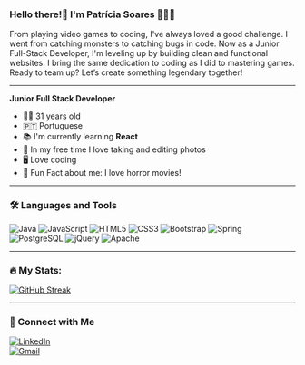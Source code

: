 ### Hello there!👋 I'm Patrícia Soares 👩🏻‍💻 

From playing video games to coding, I've always loved a good challenge. I went from catching monsters to catching bugs in code. Now as a Junior Full-Stack Developer, I'm leveling up by building clean and functional websites. I bring the same dedication to coding as I did to mastering games. Ready to team up? Let’s create something legendary together!

---

**Junior Full Stack Developer**  

- 👩🏻 31 years old
- 🇵🇹 Portuguese  
- 📚 I'm currently learning **React**
- 📸 In my free time I love taking and editing photos
- 🖥️ Love coding  
- 🎥 Fun Fact about me: I love horror movies!  

---

### 🛠 Languages and Tools  
![Java](https://img.shields.io/badge/Java-%23ED8B00.svg?style=for-the-badge&logo=java&logoColor=white) ![JavaScript](https://img.shields.io/badge/JavaScript-%23F7DF1E.svg?style=for-the-badge&logo=javascript&logoColor=black) ![HTML5](https://img.shields.io/badge/HTML5-%23E34F26.svg?style=for-the-badge&logo=html5&logoColor=white) ![CSS3](https://img.shields.io/badge/CSS3-%231572B6.svg?style=for-the-badge&logo=css3&logoColor=white) ![Bootstrap](https://img.shields.io/badge/Bootstrap-%23563D7C.svg?style=for-the-badge&logo=bootstrap&logoColor=white) ![Spring](https://img.shields.io/badge/Spring-%236DB33F.svg?style=for-the-badge&logo=spring&logoColor=white) ![PostgreSQL](https://img.shields.io/badge/PostgreSQL-%23336791.svg?style=for-the-badge&logo=postgresql&logoColor=white) ![jQuery](https://img.shields.io/badge/jQuery-%230769AD.svg?style=for-the-badge&logo=jquery&logoColor=white) ![Apache](https://img.shields.io/badge/Apache-%23D22128.svg?style=for-the-badge&logo=apache&logoColor=white)  

---

### 🔥 My Stats:  
[![GitHub Streak](https://github-readme-streak-stats.herokuapp.com?user=PatriciaS16&theme=sunset-gradient&short_numbers=true)](https://git.io/streak-stats)

---

### 🤝 Connect with Me  
[![LinkedIn](https://img.shields.io/badge/LinkedIn-%230077B5.svg?style=for-the-badge&logo=linkedin&logoColor=white)](https://www.linkedin.com/in/patriciasoaresdev/)  
[![Gmail](https://img.shields.io/badge/Gmail-D14836?style=for-the-badge&logo=gmail&logoColor=white)](mailto:patriciadebabo@gmail.com)  
